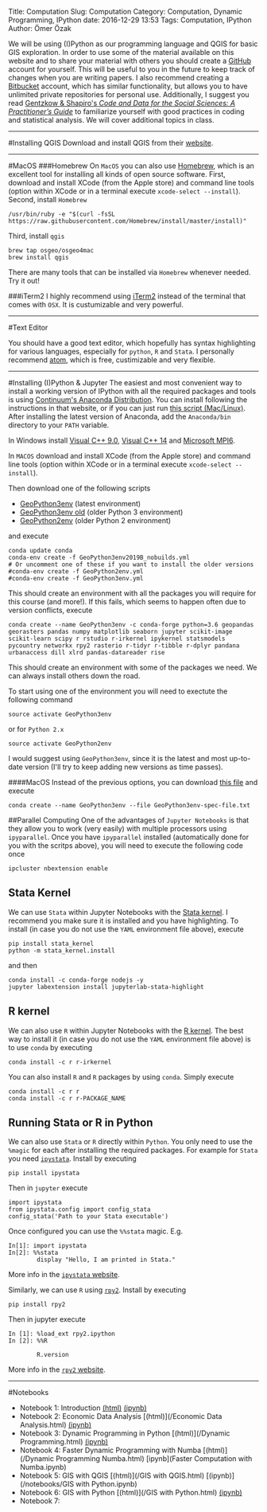 Title: Computation
Slug: Computation
Category: Computation, Dynamic Programming, IPython
date: 2016-12-29 13:53
Tags: Computation, IPython
Author: Ömer Özak

We will be using (I)Python as our programming language and QGIS for basic GIS exploration. In order to use some of the material available on this website and to share your material with others you should create a [<i class="fa fa-github fa-1x"></i>GitHub](http://github.com/) account for yourself. This will be useful to you in the future to keep track of changes when you are writing papers. I also recommend creating a [<i class="fa fa-bitbucket fa-1x"></i>Bitbucket](https://bitbucket.org/) account, which has similar functionality, but allows you to have unlimited private repositories for personal use. Additionally, I suggest you read [Gentzkow & Shapiro's *Code and Data for the Social Sciences: A Practitioner’s Guide*](https://web.stanford.edu/~gentzkow/research/CodeAndData.pdf) to familiarize yourself with good practices in coding and statistical analysis. We will cover additional topics in class.

---
#Installing QGIS
Download and install QGIS from their [website](https://qgis.org/en/site/forusers/download.html). 

---
#MacOS
###Homebrew
On ``MacOS`` you can also use [Homebrew](https://brew.sh/), which is an excellent tool for installing all kinds of open source software. First, download and install XCode (from the Apple store) and command line tools (option within XCode or in a terminal execute ``xcode-select --install``). Second, install ``Homebrew``

	/usr/bin/ruby -e "$(curl -fsSL https://raw.githubusercontent.com/Homebrew/install/master/install)"
	
Third, install ``qgis``

	brew tap osgeo/osgeo4mac
	brew install qgis

There are many tools that can be installed via ``Homebrew`` whenever needed. Try it out!

###iTerm2
I highly recommend using [iTerm2](https://www.iterm2.com/) instead of the terminal that comes with ``OSX``. It is custumizable and very powerful. 

---
#Text Editor

You should have a good text editor, which hopefully has syntax highlighting for various languages, especially for ``python``, ``R`` and ``Stata``. I personally recommend [atom](https://atom.io/), which is free, custimizable and very flexible.

---
#Installing (I)Python & Jupyter
The easiest and most convenient way to install a working version of IPython with all the required packages and tools is using [Continuum's Anaconda Distribution](https://www.anaconda.com/distribution/). You can install following the instructions in that website, or if you can just run [this script (Mac/Linux)](https://www.dropbox.com/s/6st528ethbkmvv2/CondaInstall.sh?dl=0). After installing the latest version of Anaconda, add the ``Anaconda/bin`` directory to your ``PATH`` variable. 

In Windows install [Visual C++ 9.0](https://www.microsoft.com/en-us/download/details.aspx?id=44266), [Visual C++ 14](https://msdn.microsoft.com/en-us/library/hh567368.aspx) and [Microsoft MPI6](https://www.microsoft.com/en-us/download/details.aspx?id=47259). 

In ``MACOS`` download and install XCode (from the Apple store) and command line tools (option within XCode or in a terminal execute ``xcode-select --install``).

Then download one of the following scripts 

* [GeoPython3env](https://www.dropbox.com/s/d79ahsu3xz4632g/GeoPython3env2019B_nobuilds.yml?dl=0) (latest environment)
* [GeoPython3env old](https://www.dropbox.com/s/38a7mcaziyzmovj/GeoPython3env.yml?dl=0)  (older Python 3 environment)
* [GeoPython2env](https://www.dropbox.com/s/mrr9qwyz7t6s2uu/GeoPython2env.yml?dl=0) (older Python 2 environment)

and execute

    conda update conda
    conda-env create -f GeoPython3env2019B_nobuilds.yml
    # Or uncomment one of these if you want to install the older versions
    #conda-env create -f GeoPython2env.yml
    #conda-env create -f GeoPython3env.yml
    
This should create an environment with all the packages you will require for this course (and more!). If this fails, which seems to happen often due to version conflicts, execute

	conda create --name GeoPython3env -c conda-forge python=3.6 geopandas georasters pandas numpy matplotlib seaborn jupyter scikit-image scikit-learn scipy r rstudio r-irkernel ipykernel statsmodels pycountry networkx rpy2 rasterio r-tidyr r-tibble r-dplyr pandana urbanaccess dill xlrd pandas-datareader rise 

This should create an environment with some of the packages we need. We can always install others down the road.

To start using one of the environment you will need to exectute the following command

    source activate GeoPython3env

or for ``Python 2.x``

    source activate GeoPython2env

I would suggest using ``GeoPython3env``, since it is the latest and most up-to-date version (I'll try to keep adding new versions as time passes).

####MacOS
Instead of the previous options, you can download [this file](https://www.dropbox.com/s/8hz368xsh48390i/GeoPython3env-spec-file.txt?dl=0) and execute

	conda create --name GeoPython3env --file GeoPython3env-spec-file.txt

##Parallel Computing
One of the advantages of ``Jupyter Notebooks`` is that they allow you to work (very easily) with multiple processors using ``ipyparallel``. Once you have ``ipyparallel`` installed (automatically done for you with the scritps above), you will need to execute the following code once

    ipcluster nbextension enable

## Stata Kernel
We can use ``Stata`` within Jupyter Notebooks with the [Stata kernel](https://kylebarron.dev/stata_kernel/). I recommend you make sure it is installed and you have highlighting. To install (in case you do not use the ``YAML`` environment file above), execute

	pip install stata_kernel
	python -m stata_kernel.install

and then 

	conda install -c conda-forge nodejs -y
	jupyter labextension install jupyterlab-stata-highlight

## R kernel
We can also use ``R`` within Jupyter Notebooks with the [R kernel](https://irkernel.github.io/). The best way to install it (in case you do not use the ``YAML`` environment file above) is to use ``conda`` by executing

	conda install -c r r-irkernel 

You can also install ``R`` and ``R`` packages by using ``conda``. Simply execute

	conda install -c r r
	conda install -c r r-PACKAGE_NAME

## Running Stata or R in Python
We can also use ``Stata`` or ``R`` directly within ``Python``. You only need to use the ``%magic`` for each after installing the required packages. For example for ``Stata`` you need  [``ipystata``](https://github.com/TiesdeKok/ipystata). Install by executing

	pip install ipystata
	
Then in ``jupyter`` execute

	import ipystata 
	from ipystata.config import config_stata
	config_stata('Path to your Stata executable')  

Once configured you can use the ``%%stata`` magic. E.g.

	In[1]: import ipystata  
	In[2]: %%stata  
   		    display "Hello, I am printed in Stata."  
	

More info in the [``ipystata`` website](https://github.com/TiesdeKok/ipystata).

Similarly, we can use ``R`` using [``rpy2``](https://rpy2.bitbucket.io/). Install by executing

	pip install rpy2
	
Then in jupyter execute

	In [1]: %load_ext rpy2.ipython
	In [2]: %%R

			R.version

More info in the [``rpy2`` website](https://rpy2.bitbucket.io/).

---
#Notebooks

* Notebook 1: Introduction [(html)](/IntroPython.html) [(ipynb)](/notebooks/IntroPython.ipynb)
* Notebook 2: Economic Data Analysis [(html)](/Economic Data Analysis.html) [(ipynb)](/notebooks/EconomicDataAnalysis.ipynb)
* Notebook 3: Dynamic Programming in Python [(html)](/Dynamic Programming.html) [(ipynb)](/notebooks/DynamicProgramming.ipynb)
* Notebook 4: Faster Dynamic Programming with Numba [(html)](/Dynamic Programming Numba.html) [ipynb](Faster Computation with Numba.ipynb)
* Notebook 5: GIS with QGIS [(html)](/GIS with QGIS.html) [(ipynb)](/notebooks/GIS with Python.ipynb)
* Notebook 6: GIS with Python [(html)](/GIS with Python.html) [(ipynb)](/notebooks/GIS.ipynb)
* Notebook 7: 
